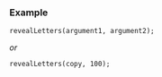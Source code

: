 ### Example

```
revealLetters(argument1, argument2);
```
*or* 

```
revealLetters(copy, 100);
```


